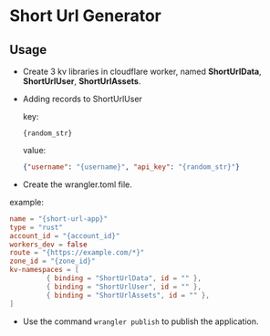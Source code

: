 # Short Url Generator

## Usage

- Create 3 kv libraries in cloudflare worker, named **ShortUrlData**, **ShortUrlUser**, **ShortUrlAssets**.
- Adding records to ShortUrlUser

    key: 
    
    ```{random_str}```
    
    value:
    
    ```json
    {"username": "{username}", "api_key": "{random_str}"}
    ```

- Create the wrangler.toml file.

example:

```toml
name = "{short-url-app}"
type = "rust"
account_id = "{account_id}"
workers_dev = false
route = "{https://example.com/*}"
zone_id = "{zone_id}"
kv-namespaces = [
         { binding = "ShortUrlData", id = "" },
         { binding = "ShortUrlUser", id = "" },
         { binding = "ShortUrlAssets", id = "" },
]
```

- Use the command ```wrangler publish``` to publish the application.